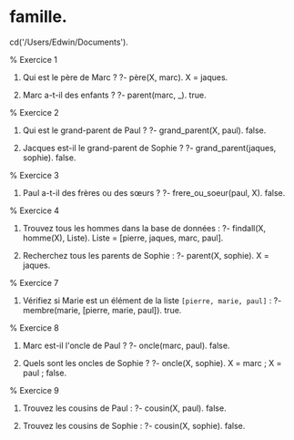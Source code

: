 # famille.
cd('/Users/Edwin/Documents').

% Exercice 1

1. Qui est le père de Marc ?
   ?- père(X, marc).
   X = jaques.

2. Marc a-t-il des enfants ?
   ?- parent(marc, _).
   true.

% Exercice 2

1. Qui est le grand-parent de Paul ?
   ?- grand_parent(X, paul).
   false.

2. Jacques est-il le grand-parent de Sophie ?
   ?- grand_parent(jaques, sophie).
   false.

% Exercice 3

1. Paul a-t-il des frères ou des sœurs ?
   ?- frere_ou_soeur(paul, X).
   false.

% Exercice 4

1. Trouvez tous les hommes dans la base de données :
   ?- findall(X, homme(X), Liste).
   Liste = [pierre, jaques, marc, paul].

2. Recherchez tous les parents de Sophie :
   ?- parent(X, sophie).
   X = jaques.

% Exercice 7

1. Vérifiez si Marie est un élément de la liste `[pierre, marie, paul]` :
   ?- membre(marie, [pierre, marie, paul]).
   true.

% Exercice 8

1. Marc est-il l'oncle de Paul ?
   ?- oncle(marc, paul).
   false.

2. Quels sont les oncles de Sophie ?
   ?- oncle(X, sophie).
X = marc ; 
X = paul ; 
   false.

% Exercice 9

1. Trouvez les cousins de Paul :
   ?- cousin(X, paul).
   false.

2. Trouvez les cousins de Sophie :
   ?- cousin(X, sophie).
   false.

